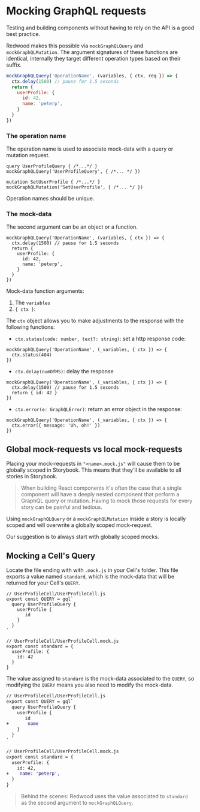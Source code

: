 # Mocking GraphQL requests

Testing and building components without having to rely on the API is a good best practice.

Redwood makes this possible via `mockGraphQLQuery` and `mockGraphQLMutation`. The argument signatures of these functions are identical, internally they target different operation types based on their suffix.

```js
mockGraphQLQuery('OperationName', (variables, { ctx, req }) => {
  ctx.delay(1500) // pause for 1.5 seconds
  return {
    userProfile: {
      id: 42,
      name: 'peterp',
    }
  }
})
```

### The operation name

The operation name is used to associate mock-data with a query or mutation request.

```
query UserProfileQuery { /*...*/ }
mockGraphQLQuery('UserProfileQuery', { /*... */ })
```

```
mutation SetUserProfile { /*...*/ }
mockGraphQLMutation('SetUserProfile', { /*... */ })
```

Operation names should be unique.

### The mock-data

The second argument can be an object or a function.

```js{1}
mockGraphQLQuery('OperationName', (variables, { ctx }) => {
  ctx.delay(1500) // pause for 1.5 seconds
  return {
    userProfile: {
      id: 42,
      name: 'peterp',
    }
  }
})
```

Mock-data function arguments:
1. The `variables`
2. `{ ctx }`: 

The `ctx` object allows you to make adjustments to the response with the following functions:

- `ctx.status(code: number, text?: string)`: set a http response code:
```js{2}
mockGraphQLQuery('OperationName', (_variables, { ctx }) => {
  ctx.status(404)
})
```

- `ctx.delay(numOfMS)`: delay the response
```js{2}
mockGraphQLQuery('OperationName', (_variables, { ctx }) => {
  ctx.delay(1500) // pause for 1.5 seconds
  return { id: 42 }
})
```

- `ctx.error(e: GraphQLError)`: return an error object in the response:
```js{2}
mockGraphQLQuery('OperationName', (_variables, { ctx }) => {
  ctx.error({ message: 'Uh, oh!' })
})
```

## Global mock-requests vs local mock-requests

Placing your mock-requests in `"<name>.mock.js"` will cause them to be globally scoped in Storybook. This means that they'll be available to all stories in Storybook.

> When building React components it's often the case that a single component will have a deeply nested component that perform a GraphQL query or mutation. Having to mock those requests for every story can be painful and tedious. 

Using `mockGraphQLQuery` or a `mockGraphQLMutation` inside a story is locally scoped and will overwrite a globally scoped mock-request.

Our suggestion is to always start with globally scoped mocks.

## Mocking a Cell's Query

Locate the file ending with with `.mock.js` in your Cell's folder. This file exports a value named `standard`, which is the mock-data that will be returned for your Cell's `QUERY`.
```js{4,5,6,12,13,14}
// UserProfileCell/UserProfileCell.js
export const QUERY = gql`
  query UserProfileQuery {
    userProfile {
       id
    }
  }
`

// UserProfileCell/UserProfileCell.mock.js
export const standard = {
  userProfile: {
    id: 42
  }
}
```

The value assigned to `standard` is the mock-data associated to the `QUERY`, so modifying the `QUERY` means you also need to modify the mock-data.
```diff
// UserProfileCell/UserProfileCell.js
export const QUERY = gql`
  query UserProfileQuery {
    userProfile {
       id
+       name
    }
  }
`

// UserProfileCell/UserProfileCell.mock.js
export const standard = {
  userProfile: {
    id: 42,
+    name: 'peterp',
  }
}
```

> Behind the scenes: Redwood uses the value associated to `standard` as the second argument to `mockGraphQLQuery`.
